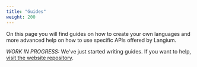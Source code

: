 ```yaml
---
title: "Guides"
weight: 200
---
```


On this page you will find guides on how to create your own languages and more advanced help on how to use specific APIs offered by Langium.

_WORK IN PROGRESS:_ We've just started writing guides. If you want to help, [visit the website repository](https://github.com/langium/langium-website).